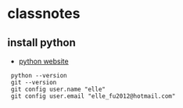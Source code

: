 # classnotes
## install python

* [python website](https://python.org)

```
 python --version
 git --version
 git config user.name "elle"
 git config user.email "elle_fu2012@hotmail.com" 
 
```



